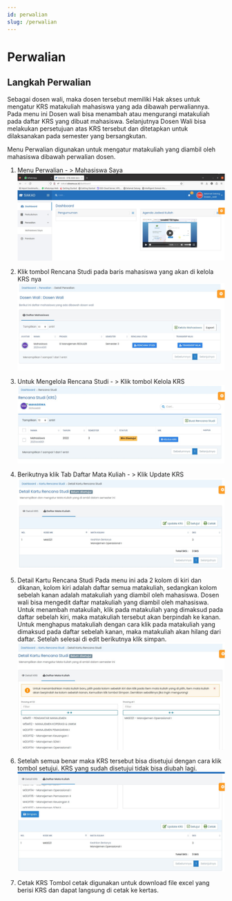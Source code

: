 ```yaml
---
id: perwalian
slug: /perwalian
---
```


# Perwalian

## Langkah Perwalian

Sebagai dosen wali, maka dosen tersebut memiliki Hak akses untuk mengatur KRS matakuliah mahasiswa yang ada dibawah perwaliannya. Pada menu ini Dosen wali bisa menambah atau mengurangi matakuliah pada daftar KRS yang dibuat mahasiswa. Selanjutnya Dosen Wali bisa melakukan persetujuan atas KRS tersebut dan ditetapkan untuk dilaksanakan pada semester yang bersangkutan.

Menu Perwalian digunakan untuk mengatur matakuliah yang diambil oleh mahasiswa dibawah perwalian dosen.

1. Menu Perwalian - > Mahasiswa Saya
   ![Menu Perwalian](./img/perwalian-01.jpg)

2. Klik tombol Rencana Studi pada baris mahasiswa yang akan di kelola KRS nya
   ![Kelola KRS Mahasiswa](./img/perwalian-02.jpg)

3. Untuk Mengelola Rencana Studi - > Klik tombol Kelola KRS
   ![Kelola KRS Mahasiswa](./img/perwalian-03.jpg)

4. Berikutnya klik Tab Daftar Mata Kuliah - > Klik Update KRS
   ![Update KRS Mahasiswa](./img/perwalian-04.jpg)

5. Detail Kartu Rencana Studi
   Pada menu ini ada 2 kolom di kiri dan dikanan, kolom kiri adalah daftar semua matakuliah, sedangkan kolom sebelah kanan adalah matakuliah yang diambil oleh mahasiswa. Dosen wali bisa mengedit daftar matakuliah yang diambil oleh mahasiswa.  
   Untuk menambah matakuliah, klik pada matakuliah yang dimaksud pada daftar sebelah kiri, maka matakuliah tersebut akan berpindah ke kanan. Untuk menghapus matakuliah dengan cara klik pada matakuliah yang dimaksud pada daftar sebelah kanan, maka matakuliah akan hilang dari daftar. Setelah selesai di edit berikutnya klik simpan.
   ![Detail KRS Mahasiswa](./img/perwalian-05.jpg)

6. Setelah semua benar maka KRS tersebut bisa disetujui dengan cara klik tombol setujui. KRS yang sudah disetujui tidak bisa diubah lagi.
   ![Persetujuan KRS Mahasiswa](./img/perwalian-06.jpg)

7. Cetak KRS
   Tombol cetak digunakan untuk download file excel yang berisi KRS dan dapat langsung di cetak ke kertas.
